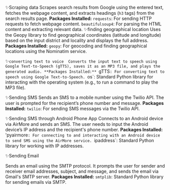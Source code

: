✨Scraping data
              Scrapes search results from Google using the entered text, fetches the webpage content, and extracts headings (`h3` tags) from the search results page.
**Packages Installed:**
   `requests`: For sending HTTP requests to fetch webpage content.
   `beautifulsoup4`: For parsing the HTML content and extracting relevant data.
✨finding geographical location
                 Uses the Geopy library to find geographical coordinates (latitude and longitude) based on the input district and locality and displays the full address.
**Packages Installed:**
  `geopy`: For geocoding and finding geographical locations using the Nominatim service.

✨`converting text to voice 
                 Converts the input text to speech using Google Text-to-Speech (gTTS), saves it as an MP3 file, and plays the generated audio.
**Packages Installed:**
  `gTTS`: For converting text to speech using Google Text-to-Speech.
   `os`: Standard Python library for interacting with the operating system (e.g., to run a command to play the MP3 file).

✨Sending SMS 
            Sends an SMS to a mobile number using the Twilio API. The user is prompted for the recipient’s phone number and message.
**Packages Installed:**
  `twilio`: For sending SMS messages via the Twilio API.

✨Sending SMS through Android Phone App
                  Connects to an Android device via AirMore and sends an SMS. The user needs to input the Android device’s IP address and the recipient's phone number.
**Packages Installed:**
  'pyairmore`: For connecting to and interacting with an Android device to send SMS using the AirMore service.
  `ipaddress`: Standard Python library for working with IP addresses.

✨Sending Email 

  Sends an email using the SMTP protocol. It prompts the user for sender and receiver email addresses, subject, and message, and sends the email via Gmail's SMTP server.
**Packages Installed:**
  `smtplib`: Standard Python library for sending emails via SMTP.

